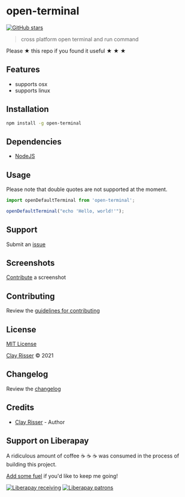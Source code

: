 # open-terminal

[![GitHub stars](https://img.shields.io/github/stars/clayrisser/open-terminal.svg?style=social&label=Stars)](https://github.com/clayrisser/open-terminal)

> cross platform open terminal and run command

Please ★ this repo if you found it useful ★ ★ ★

## Features

- supports osx
- supports linux

## Installation

```sh
npm install -g open-terminal
```

## Dependencies

- [NodeJS](https://nodejs.org)

## Usage

Please note that double quotes are not supported at the moment.

```js
import openDefaultTerminal from 'open-terminal';

openDefaultTerminal("echo 'Hello, world!'");
```

## Support

Submit an [issue](https://github.com/clayrisser/open-terminal/issues/new)

## Screenshots

[Contribute](https://github.com/clayrisser/open-terminal/blob/master/CONTRIBUTING.md) a screenshot

## Contributing

Review the [guidelines for contributing](https://github.com/clayrisser/open-terminal/blob/master/CONTRIBUTING.md)

## License

[MIT License](https://github.com/clayrisser/open-terminal/blob/master/LICENSE)

[Clay Risser](https://clayrisser.com) © 2021

## Changelog

Review the [changelog](https://github.com/clayrisser/open-terminal/blob/master/CHANGELOG.md)

## Credits

- [Clay Risser](https://clayrisser.com) - Author

## Support on Liberapay

A ridiculous amount of coffee ☕ ☕ ☕ was consumed in the process of building this project.

[Add some fuel](https://liberapay.com/clayrisser/donate) if you'd like to keep me going!

[![Liberapay receiving](https://img.shields.io/liberapay/receives/clayrisser.svg?style=flat-square)](https://liberapay.com/clayrisser/donate)
[![Liberapay patrons](https://img.shields.io/liberapay/patrons/clayrisser.svg?style=flat-square)](https://liberapay.com/clayrisser/donate)
